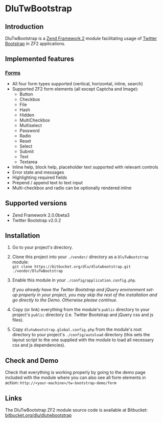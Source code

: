 DluTwBootstrap
==============

Introduction
------------

DluTwBootstrap is a [Zend Framework 2](http://framework.zend.com/zf2) module facilitating usage of [Twitter Bootstrap](http://twitter.github.com/bootstrap) in ZF2 applications.

Implemented features
--------------------

### [Forms](http://twitter.github.com/bootstrap/base-css.html#forms)

- All four form types supported (vertical, horizontal, inline, search)
- Supported ZF2 form elements (all except Captcha and Image):
    - Button
    - Checkbox
    - File
    - Hash
    - Hidden
    - MultiCheckbox
    - Multiselect
    - Password
    - Radio
    - Reset
    - Select
    - Submit
    - Text
    - Textarea
- Inline help, block help, placeholder text supported with relevant controls
- Error state and messages
- Highlighting required fields
- Prepend / append text to text input
- Multi-checkbox and radio can be optionally rendered inline

Supported versions
------------------

- Zend Framework 2.0.0beta3
- Twitter Bootstrap v2.0.2

Installation
------------

1.   Go to your project's directory.
2.   Clone this project into your `./vendor/` directory as a `DluTwBootstrap` module:  
`git clone https://bitbucket.org/dlu/dlutwbootstrap.git ./vendor/DluTwBootstrap`
3.   Enable this module in your `./config/application.config.php`.

     *If you already have the Twitter Bootstrap and jQuery environment set-up properly in your project, you may skip the rest of the installation and go directly to the Demo. Otherwise please continue.*

4.   Copy (or link) everything from the module's `public` directory to your project's `public` directory (i.e. Twitter Bootstrap and jQuery css and js files).
5.   Copy `dlutwbootstrap.global.config.php` from the module's root directory to your project's `./config/autoload` directory (this sets the layout script to the one supplied with the module to load all necessary css and js dependencies).

Check and Demo
--------------

Check that everything is working properly by going to the demo page included with the module where you can also see all form elements in action:
`http://<your-machine>/tw-bootstrap-demo/form`

Links
-----

The DluTwBootstrap ZF2 module source code is available at Bitbucket: [bitbucket.org/dlu/dlutwbootstrap](https://bitbucket.org/dlu/dlutwbootstrap)
